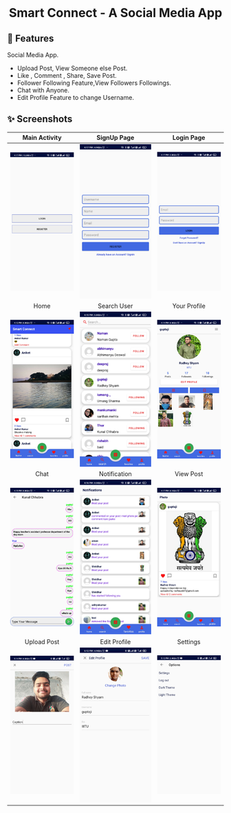 <p align="center">
    <a>
    <img src="ic_launcher-playstore-removebg-preview.png" width="0" height="0"/>
    </a>
    <h1 align="center">Smart Connect - A Social Media App</h1>
</p>

## 🌟 Features
Social Media App.
- Upload Post, View Someone else Post.
- Like , Comment , Share, Save Post.
- Follower Following Feature,View Followers Followings.
- Chat with Anyone. 
- Edit Profile Feature to change Username.




## ✨ Screenshots

| Main Activity | SignUp Page |  Login Page |
|:-:|:-:|:-:|
| ![Fist](ss/image00.jpg?raw=true) | ![3](ss/image01.jpg?raw=true) | ![3](ss/image02.jpg?raw=true) |
| Home | Search User |  Your Profile |
| ![4](ss/image1.jpg?raw=true) | ![5](ss/image2.jpg?raw=true) | ![6](ss/image3.jpg?raw=true) |
| Chat |  Notification |  View Post |
| ![4](ss/image4.jpg?raw=true) | ![5](ss/image5.jpg?raw=true) | ![6](ss/image6.jpg?raw=true) |
| Upload Post |  Edit Profile |  Settings |
| ![4](ss/image7.jpg?raw=true) | ![5](ss/image8.jpg?raw=true) | ![6](ss/image9.jpg?raw=true) |

